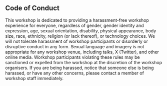 ## Code of Conduct

This workshop is dedicated to providing a harassment-free workshop experience
for everyone, regardless of gender, gender identity and expression, age, sexual
orientation, disability, physical appearance, body size, race, ethnicity,
religion (or lack thereof), or technology choices. We will not tolerate
harassment of workshop participants or disorderly or disruptive conduct in any
form. Sexual language and imagery is not appropriate for any workshop venue,
including talks, X (Twitter), and other online media.
Workshop participants violating these rules may be sanctioned or expelled from
the workshop at the discretion of the workshop organisers. If you are being
harassed, notice that someone else is being harassed, or have any other
concerns, please contact a member of workshop staff immediately.
